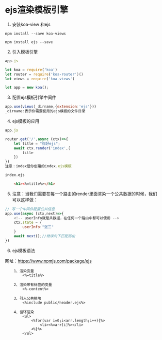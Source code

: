 # ejs渲染模板引擎

1. 安装koa-view 和ejs

```
npm install --save koa-views

npm install ejs --save
```

2. 引入模板引擎

```js
app.js

let koa = require('koa')
let router = require('koa-router')()
let views = require('koa-views')

let app = new koa();

```

3. 配置ejs模板引擎中间件

```js
app.use(views(_dirname,{extension:'ejs'}))
_dirname:表示你需要使用的ejs模板的文件目录

```

4. ejs模板的应用

```js
app.js

router.get('/',async (ctx)=>{
    let title = "你好ejs";
    await ctx.render('index',{
        title
    })
})
注意：index是你创建的index.ejs模板

```

```html
index.ejs

	<h1><%=title%></h1>
```

5. 注意：当我们需要在每一个路由的render里面渲染一个公共数据的时候，我们可以这样做：
```js
// 写一个中间件配置公共信息
app.use(async (ctx,next)=>{
    <!-- userInfo就是共数据，在任何一个路由中都可以使用 -->
    ctx.state = {
        userInfo:"张三"
    }
    await next();//继续向下匹配路由
})

```

6. ejs模板语法

网址：https://www.npmjs.com/package/ejs

```ejs
	1、渲染变量
	    <%=title%>
	
	2、渲染带有标签的变量
	    <%-content%>
	
	3、引入公共模块
	    <%include public/header.ejs%>
	
	4、循环渲染
		<ul>
		    <%for(var i=0;i<arr.length;i++){%>
		        <li><%=arr[i]%></li>
		    <%}%>
		</ul>
```
